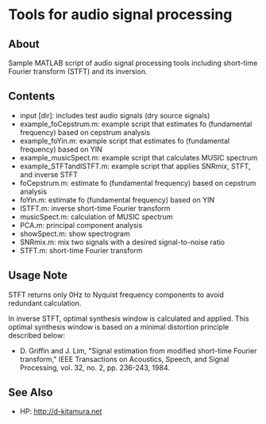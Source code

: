 # Tools for audio signal processing

## About
Sample MATLAB script of audio signal processing tools including short-time Fourier transform (STFT) and its inversion.

## Contents
- input [dir]:              includes test audio signals (dry source signals)
- example_foCepstrum.m:     example script that estimates fo (fundamental frequency) based on cepstrum analysis
- example_foYin.m:          example script that estimates fo (fundamental frequency) based on YIN
- example_musicSpect.m:     example script that calculates MUSIC spectrum
- example_STFTandISTFT.m:   example script that applies SNRmix, STFT, and inverse STFT
- foCepstrum.m:             estimate fo (fundamental frequency) based on cepstrum analysis
- foYin.m:                  estimate fo (fundamental frequency) based on YIN
- ISTFT.m:                  inverse short-time Fourier transform
- musicSpect.m:             calculation of MUSIC spectrum
- PCA.m:                    principal component analysis
- showSpect.m:              show spectrogram
- SNRmix.m:                 mix two signals with a desired signal-to-noise ratio
- STFT.m:                   short-time Fourier transform

## Usage Note
STFT returns only 0Hz to Nyquist frequency components to avoid redundant calculation.

In inverse STFT, optimal synthesis window is calculated and applied. This optimal synthesis window is based on a minimal distortion principle described below:
* D. Griffin and J. Lim, "Signal estimation from modified short-time Fourier transform," IEEE Transactions on Acoustics, Speech, and Signal Processing, vol. 32, no. 2, pp. 236-243, 1984.

## See Also
* HP: http://d-kitamura.net
